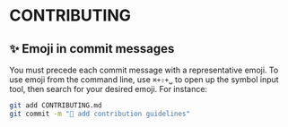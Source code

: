 # CONTRIBUTING

## ✨ Emoji in commit messages

You must precede each commit message with a representative emoji.  To use emoji from the command line, use `⌘+⇧+␣` to open up the symbol input tool, then search for your desired emoji.  For instance:

```sh
git add CONTRIBUTING.md
git commit -m "📖 add contribution guidelines"
```
